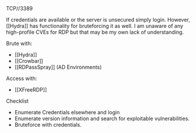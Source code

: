 TCP//3389

If credentials are available or the server is unsecured simply login. 
However, [[Hydra]] has functionality for bruteforcing it as well. I am unaware of any high-profile CVEs for RDP but that may be my own lack of understanding. 

Brute with:
- [[Hydra]]
- [[Crowbar]]
- [[RDPassSpray]] (AD Environments)

Access with:
- [[XFreeRDP]]

Checklist
- Enumerate Credentials elsewhere and login
- Enumerate version information and search for exploitable vulnerabilities.
- Bruteforce with credentials. 
